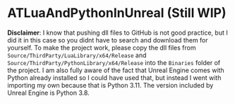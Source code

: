 # ATLuaAndPythonInUnreal (Still WIP)
**Disclaimer**: I know that pushing dll files to GitHub is not good practice, but I did it in this case so you didnt have to search and download them for yourself. To make the project work, please copy the dll files from `Source/ThirdParty/LuaLibrary/x64/Release` and `Source/ThirdParty/PythonLibrary/x64/Release` into the `Binaries` folder of the project. I am also fully aware of the fact that Unreal Engine comes with Python already installed so I could have used that, but instead I went with importing my own because that is Python 3.11. The version included by Unreal Engine is Python 3.8.
